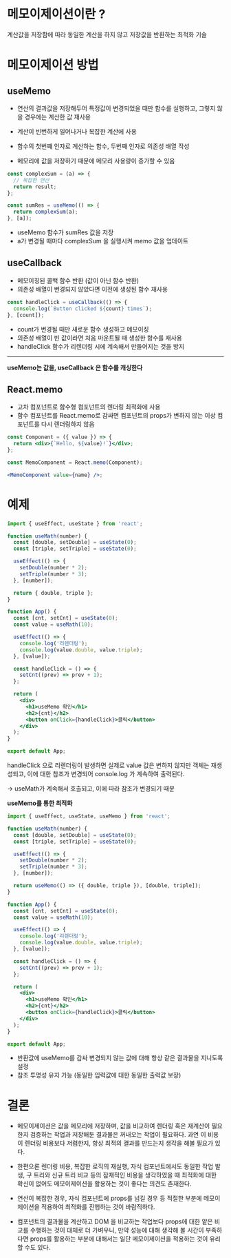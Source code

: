 # 메모이제이션이란 ?

계산값을 저장함에 따라 동일한 계산을 하지 않고 저장값을 반환하는 최적화 기술

# 메모이제이션 방법

## useMemo

- 연산의 결과값을 저장해두어 특정값이 변경되었을 때만 함수를 실행하고, 그렇지 않을 경우에는 계산한 값 재사용

- 계산이 빈번하게 일어나거나 복잡한 계산에 사용
- 함수의 첫번쨰 인자로 계산하는 함수, 두번째 인자로 의존성 배열 작성
- 메모리에 값을 저장하기 때문에 메모리 사용량이 증가할 수 있음

```jsx
const complexSum = (a) => {
  // 복잡한 연산
  return result;
};

const sumRes = useMemo(() => {
  return complexSum(a);
}, [a]);
```

- useMemo 함수가 sumRes 값을 저장
- a가 변경될 때마다 complexSum 을 실행시켜 memo 값을 업데이트

## useCallback

- 메모이징된 콜백 함수 반환 (값이 아닌 함수 반환)
- 의존성 배열이 변경되지 않았다면 이전에 생성된 함수 재사용

```jsx
const handleClick = useCallback(() => {
  console.log(`Button clicked ${count} times`);
}, [count]);
```

- count가 변경될 때만 새로운 함수 생성하고 메모이징
- 의존성 배열이 빈 값이라면 처음 마운트될 때 생성한 함수를 재사용
- handleClick 함수가 리렌더링 시에 계속해서 만들어지는 것을 방지

---

**useMemo는 값을, useCallback 은 함수를 캐싱한다**

## React.memo

- 고차 컴포넌트로 함수형 컴포넌트의 렌더링 최적화에 사용
- 함수 컴포넌트를 React.memo로 감싸면 컴포넌트의 props가 변하지 않는 이상 컴포넌트를 다시 렌더링하지 않음

```jsx
const Component = ({ value }) => {
  return <div>{`Hello, ${value}!`}</div>;
};

const MemoComponent = React.memo(Component);

<MemoComponent value={name} />;
```

# 예제

```jsx
import { useEffect, useState } from 'react';

function useMath(number) {
  const [double, setDouble] = useState(0);
  const [triple, setTriple] = useState(0);

  useEffect(() => {
    setDouble(number * 2);
    setTriple(number * 3);
  }, [number]);

  return { double, triple };
}

function App() {
  const [cnt, setCnt] = useState(0);
  const value = useMath(10);

  useEffect(() => {
    console.log('리렌더링');
    console.log(value.double, value.triple);
  }, [value]);

  const handleClick = () => {
    setCnt((prev) => prev + 1);
  };

  return (
    <div>
      <h1>useMemo 확인</h1>
      <h2>{cnt}</h2>
      <button onClick={handleClick}>클릭</button>
    </div>
  );
}

export default App;
```

handleClick 으로 리렌더링이 발생하면 실제로 value 값은 변하지 않지만 객체는 재생성되고, 이에 대한 참조가 변경되어 console.log 가 계속하여 출력된다.

→ useMath가 계속해서 호출되고, 이에 따라 참조가 변경되기 때문

**useMemo를 통한 최적화**

```jsx
import { useEffect, useState, useMemo } from 'react';

function useMath(number) {
  const [double, setDouble] = useState(0);
  const [triple, setTriple] = useState(0);

  useEffect(() => {
    setDouble(number * 2);
    setTriple(number * 3);
  }, [number]);

  return useMemo(() => ({ double, triple }), [double, triple]);
}

function App() {
  const [cnt, setCnt] = useState(0);
  const value = useMath(10);

  useEffect(() => {
    console.log('리렌더링');
    console.log(value.double, value.triple);
  }, [value]);

  const handleClick = () => {
    setCnt((prev) => prev + 1);
  };

  return (
    <div>
      <h1>useMemo 확인</h1>
      <h2>{cnt}</h2>
      <button onClick={handleClick}>클릭</button>
    </div>
  );
}

export default App;
```

- 반환값에 useMemo를 감싸 변경되지 않는 값에 대해 항상 같은 결과물을 지니도록 설정
- 참조 투명성 유지 가능 (동일한 입력값에 대한 동일한 출력값 보장)

# 결론

- 메모이제이션은 값을 메모리에 저장하며, 값을 비교하여 렌더링 혹은 재계산이 필요한지 검증하는 작업과 저장해둔 결과물은 꺼내오는 작업이 필요하다.
  과연 이 비용이 렌더링 비용보다 저렴한지, 항상 최적의 결과를 만드는지 생각을 해볼 필요가 있다.
- 한편으론 렌더링 비용, 복잡한 로직의 재실행, 자식 컴포넌트에서도 동일한 작업 발생, 구 트리와 신규 트리 비교 등의 잠재적인 비용을 생각하였을 때 최적화에 대한 확신이 없어도 메모이제이션을 활용하는 것이 좋다는 의견도 존재한다.
- 연산이 복잡한 경우, 자식 컴포넌트에 props를 넘길 경우 등 적절한 부분에 메모이제이션을 적용하여 최적화를 진행하는 것이 바람직하다.

- 컴포넌트의 결과물을 계산하고 DOM 을 비교하는 작업보다 props에 대한 얕은 비교를 수행하는 것이 대체로 더 가벼우니, 만약 성능에 대해 생각해 볼 시간이 부족하다면 props를 활용하는 부분에 대해서는 일단 메모이제이션을 적용하는 것이 유리할 수도 있다.
